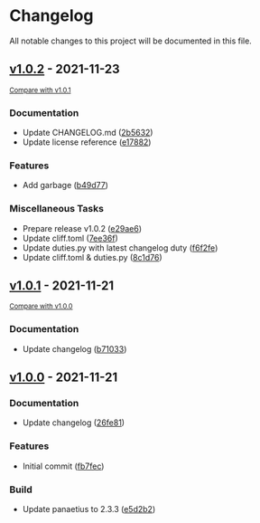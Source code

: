 # Changelog

All notable changes to this project will be documented in this file.

<!-- marker -->
## [v1.0.2](https://github.com/tembo-pages/tembo-core/commits/v1.0.2) - 2021-11-23
<small>[Compare with v1.0.1](https://github.com/tembo-pages/tembo-core/compare/v1.0.1..v1.0.2)</small>

### Documentation

- Update CHANGELOG.md ([2b5632](https://github.com/tembo-pages/tembo-core/commit/2b5632955a0090e94d353bd407955371463b9416))
- Update license reference ([e17882](https://github.com/tembo-pages/tembo-core/commit/e17882549a209955dbf6ab2c3582b13db4df4897))

### Features

- Add garbage ([b49d77](https://github.com/tembo-pages/tembo-core/commit/b49d776712737deaa1aeb86dd40230c099198d5a))

### Miscellaneous Tasks

- Prepare release v1.0.2 ([e29ae6](https://github.com/tembo-pages/tembo-core/commit/e29ae6dadb1ca419d536db18f34d9d249012cc25))
- Update cliff.toml ([7ee36f](https://github.com/tembo-pages/tembo-core/commit/7ee36f28b5160251c37085744166c2a5b1e695e4))
- Update duties.py with latest changelog duty ([f6f2fe](https://github.com/tembo-pages/tembo-core/commit/f6f2fe07b61e8fa8bd812bbc63a51d3f9705a448))
- Update cliff.toml & duties.py ([8c1d76](https://github.com/tembo-pages/tembo-core/commit/8c1d7632dded4f221c61d942b548c1552f5b8292))

## [v1.0.1](https://github.com/tembo-pages/tembo-core/commits/v1.0.1) - 2021-11-21
<small>[Compare with v1.0.0](https://github.com/tembo-pages/tembo-core/compare/v1.0.0..v1.0.1)</small>

### Documentation

- Update changelog ([b71033](https://github.com/tembo-pages/tembo-core/commit/b710338a73add7ed93af1f76f3b9272e30ce41de))

## [v1.0.0](https://github.com/tembo-pages/tembo-core/commits/v1.0.0) - 2021-11-21

### Documentation

- Update changelog ([26fe81](https://github.com/tembo-pages/tembo-core/commit/26fe8118649bbff109233a80130a7323539f256f))

### Features

- Initial commit ([fb7fec](https://github.com/tembo-pages/tembo-core/commit/fb7fec7ea619318b0e0830c0f9260335c0d4e173))

### Build

- Update panaetius to 2.3.3 ([e5d2b2](https://github.com/tembo-pages/tembo-core/commit/e5d2b28252b9d7962a8d49d4da37b9f9c4f6d514))
